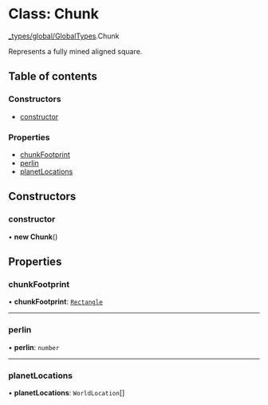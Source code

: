 # Class: Chunk

[\_types/global/GlobalTypes](../modules/_types_global_GlobalTypes.md).Chunk

Represents a fully mined aligned square.

## Table of contents

### Constructors

- [constructor](_types_global_GlobalTypes.Chunk.md#constructor)

### Properties

- [chunkFootprint](_types_global_GlobalTypes.Chunk.md#chunkfootprint)
- [perlin](_types_global_GlobalTypes.Chunk.md#perlin)
- [planetLocations](_types_global_GlobalTypes.Chunk.md#planetlocations)

## Constructors

### constructor

• **new Chunk**()

## Properties

### chunkFootprint

• **chunkFootprint**: [`Rectangle`](../interfaces/_types_global_GlobalTypes.Rectangle.md)

---

### perlin

• **perlin**: `number`

---

### planetLocations

• **planetLocations**: `WorldLocation`[]

